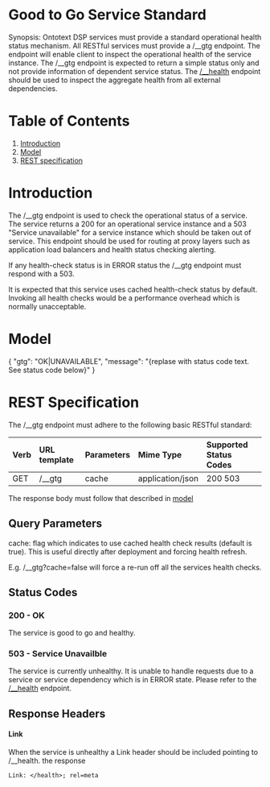 # Good to Go Service Standard

Synopsis: Ontotext DSP services must provide a standard operational health status mechanism. All RESTful services must provide a /\__gtg endpoint. The endpoint will enable client to inspect the operational health of the service instance. The /\__gtg endpoint is expected to return a simple status only and not provide information of dependent service status. The [/\__health](health.md) endpoint should be used to inspect the aggregate health from all external dependencies.

# Table of Contents

1. [Introduction](#introduction)
2. [Model](#model)
3. [REST specification](#rest_spec)

<a name="introduction"></a>
# Introduction
The /\__gtg endpoint is used to check the operational status of a service. The service returns a 200 for an operational service instance and a 503 "Service unavailable" for a service instance which should be taken out of service. This endpoint should be used for routing at proxy layers such as application load balancers and health status checking alerting.

If any health-check status is in ERROR status the /\__gtg endpoint must respond with a 503.

It is expected that this service uses cached health-check status by default. Invoking all health checks would be a performance overhead which is normally unacceptable.

<a name="model"></a>
# Model

{ "gtg": "OK|UNAVAILABLE",
  "message": "{replase with status code text. See status code below}" }

<a name="rest_spec"></a>
# REST Specification

The /\__gtg endpoint must adhere to the following basic RESTful standard:

| Verb              | URL template | Parameters        | Mime Type         | Supported Status Codes |
|:----------------- |:-------------|:------------------|:------------------|:-----------------------|
| GET               | /\__gtg       | cache             | application/json  | 200 503                |


The response body must follow that described in [model](#model)

## Query Parameters
cache: flag which indicates to use cached health check results (default is true). This is useful directly after deployment and forcing health refresh. 

E.g. /\__gtg?cache=false will force a re-run off all the services health checks.

## Status Codes

### 200 - OK

The service is good to go and healthy.

### 503 - Service Unavailble

The service is currently unhealthy. It is unable to handle requests due to a service or service dependency which is in ERROR state. Please refer to the [/\__health](health.md) endpoint.

## Response Headers

#### Link
When the service is unhealthy a Link header should be included pointing to /\__health. the response

```
Link: </health>; rel=meta
